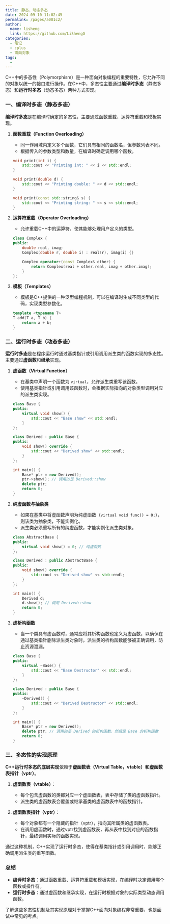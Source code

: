 ```yaml
---
title: 静态、动态多态
date: 2024-09-10 11:02:45
permalink: /pages/a001c2/
author: 
  name: lisheng
  link: https://github.com/LiShengG
categories: 
  - 笔记
  - cplus
  - 面向对象
tags: 
  - 
---
```

C++中的多态性（Polymorphism）是一种面向对象编程的重要特性，它允许不同的对象以统一的接口进行操作。在C++中，多态性主要通过**编译时多态**（静态多态）和**运行时多态**（动态多态）两种方式实现。

### 一、编译时多态（静态多态）

**编译时多态**是在编译时确定的多态性，主要通过函数重载、运算符重载和模板实现。

1. **函数重载（Function Overloading）**
   - 同一作用域内定义多个函数，它们具有相同的函数名，但参数列表不同。
   - 根据传入的参数类型和数量，在编译时确定调用哪个函数。

   ```cpp
   void print(int i) {
       std::cout << "Printing int: " << i << std::endl;
   }

   void print(double d) {
       std::cout << "Printing double: " << d << std::endl;
   }

   void print(const std::string& s) {
       std::cout << "Printing string: " << s << std::endl;
   }
   ```

2. **运算符重载（Operator Overloading）**
   - 允许重载C++中的运算符，使其能够处理用户定义的类型。

   ```cpp
   class Complex {
   public:
       double real, imag;
       Complex(double r, double i) : real(r), imag(i) {}

       Complex operator+(const Complex& other) {
           return Complex(real + other.real, imag + other.imag);
       }
   };
   ```

3. **模板（Templates）**
   - 模板是C++提供的一种泛型编程机制，可以在编译时生成不同类型的代码，实现类型参数化。

   ```cpp
   template <typename T>
   T add(T a, T b) {
       return a + b;
   }
   ```

### 二、运行时多态（动态多态）

**运行时多态**是在程序运行时通过基类指针或引用调用派生类的函数实现的多态性。主要通过**虚函数**和**继承**实现。

1. **虚函数（Virtual Function）**
   - 在基类中声明一个函数为 `virtual`，允许派生类重写该函数。
   - 使用基类指针或引用调用该函数时，会根据实际指向的对象类型调用对应的派生类实现。

   ```cpp
   class Base {
   public:
       virtual void show() {
           std::cout << "Base show" << std::endl;
       }
   };

   class Derived : public Base {
   public:
       void show() override {
           std::cout << "Derived show" << std::endl;
       }
   };

   int main() {
       Base* ptr = new Derived();
       ptr->show(); // 调用的是 Derived::show
       delete ptr;
       return 0;
   }
   ```

2. **纯虚函数与抽象类**
   - 如果在基类中将虚函数声明为纯虚函数（`virtual void func() = 0;`），则该类为抽象类，不能实例化。
   - 派生类必须重写所有的纯虚函数，才能实例化派生类对象。

   ```cpp
   class AbstractBase {
   public:
       virtual void show() = 0; // 纯虚函数
   };

   class Derived : public AbstractBase {
   public:
       void show() override {
           std::cout << "Derived show" << std::endl;
       }
   };

   int main() {
       Derived d;
       d.show(); // 调用 Derived::show
       return 0;
   }
   ```

3. **虚析构函数**
   - 当一个类具有虚函数时，通常应将其析构函数也定义为虚函数，以确保在通过基类指针删除派生类对象时，派生类的析构函数能够被正确调用，防止资源泄漏。

   ```cpp
   class Base {
   public:
       virtual ~Base() {
           std::cout << "Base Destructor" << std::endl;
       }
   };

   class Derived : public Base {
   public:
       ~Derived() {
           std::cout << "Derived Destructor" << std::endl;
       }
   };

   int main() {
       Base* ptr = new Derived();
       delete ptr; // 调用的是 Derived 的析构函数，然后是 Base 的析构函数
       return 0;
   }
   ```

### 三、多态性的实现原理

**C++运行时多态的底层实现**依赖于**虚函数表（Virtual Table，vtable）**和**虚函数表指针（vptr）**。

1. **虚函数表（vtable）**：
   - 每个包含虚函数的类都对应一个虚函数表，表中存储了类的虚函数指针。
   - 派生类的虚函数表会覆盖或继承基类的虚函数表中的函数指针。

2. **虚函数表指针（vptr）**：
   - 每个对象都有一个隐藏的指针（vptr），指向其所属类的虚函数表。
   - 在调用虚函数时，通过vptr找到虚函数表，再从表中找到对应的函数指针，最终调用实际的函数实现。

通过这种机制，C++实现了运行时多态，使得在基类指针或引用调用时，能够正确调用派生类的重写函数。

### 总结

- **编译时多态**：通过函数重载、运算符重载和模板实现，在编译时决定调用哪个函数或操作符。
- **运行时多态**：通过虚函数和继承实现，在运行时根据对象的实际类型动态调用函数。

了解这些多态性机制及其实现原理对于掌握C++面向对象编程非常重要，也是面试中常见的考点。